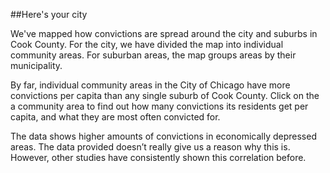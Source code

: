 ##Here's your city

We've mapped how convictions are spread around the city and suburbs in Cook County. For the city, we have divided the map into individual community areas. For suburban areas, the map groups areas by their municipality.

By far, individual community areas in the City of Chicago have more convictions per capita than any single suburb of Cook County.  Click on the a community area to find out how many convictions its residents get per capita, and what they are most often convicted for. 

The data shows higher amounts of convictions in economically depressed areas. The data provided doesn’t really give us a reason why this is. However, other studies have consistently shown this correlation before. 
